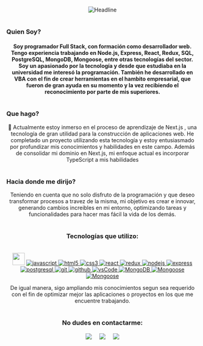 # 
<div align="center">
 <img align="center" src="https://readme-typing-svg.herokuapp.com?color=%3498DB&size=32&center=true&vCenter=true&width=600&height=50&lines=¡Hola,+soy+Yeison+Zea!+%F0%9F%91%8B;Full+Stack+Developer;Ingeniero+Industrial;Problem+Solver;Rapid+learning;Discipline;Curiosity+and+research" alt="Headline" />
 </div>

#

<h3>Quien Soy?</h3>
<h4 align="center">Soy programador Full Stack, con formación como desarrollador web. Tengo experiencia trabajando en Node.js, Express, React, Redux, SQL, PostgreSQL, MongoDB, Mongoose, entre otras tecnologías del sector. Soy un apasionado por la tecnología y desde que estudiaba en la universidad me interesó la programación. También he desarrollado en VBA con el fin de crear herramientas en el hambito empresarial, que fueron de gran ayuda en su momento y la vez recibiendo el reconocimiento por parte de mis superiores.</h4>

# 
<h3>Que hago?</h3>
<p align="center">
🔭 Actualmente estoy inmerso en el proceso de aprendizaje de Next.js , una tecnología de gran utilidad para la construcción de aplicaciones web. He completado un proyecto utilizando esta tecnología y estoy entusiasmado por profundizar mis conocimientos y habilidades en este campo. Además de consolidar mi dominio en Next.js, mi enfoque actual es incorporar TypeScript a mis habilidades
</p>

#

<h3>Hacia donde me dirijo?</h3>
<p align="center">
Teniendo en cuenta que no solo disfruto de la programación y que deseo transformar procesos a travez de la misma, mi objetivo es crear e innovar, generando cambios increibles en mi entorno, optimizando tareas y funcionalidades para hacer mas fácil la vida de los demás.
</p>

#
<h3 align="center">Tecnologías que utilizo:</h3>

 <div align="center">
 <Br><img src = "https://media2.giphy.com/media/QssGEmpkyEOhBCb7e1/giphy.gif?cid=ecf05e47a0n3gi1bfqntqmob8g9aid1oyj2wr3ds3mg700bl&rid=giphy.gif" width = 32px> 
 <a href="https://developer.mozilla.org/en-US/docs/Web/JavaScript" target="_blank"> 
    <img src="https://img.shields.io/badge/Javascript-F7DF1E.svg?style=for-the-badge&logo=javascript&logoColor=black"
      alt="javascript"/> 
  </a>
  <a href="https://www.w3.org/html/" target="_blank"> 
    <img src="https://img.shields.io/badge/html-E34F26.svg?style=for-the-badge&logo=html5&logoColor=white"
      alt="html5"/> 
  </a>
  <a href="https://www.w3schools.com/css/" target="_blank">
    <img src="https://img.shields.io/badge/css-1572B6.svg?style=for-the-badge&logo=css3&logoColor=white"
      alt="css3"/>
  </a>
  <a href="https://reactjs.org/" target="_blank"> 
    <img src="https://img.shields.io/badge/reactjs-61DAFB.svg?style=for-the-badge&logo=react&logoColor=black"
      alt="react"/> 
  </a>
  <a href="https://redux.org" target="_blank"> 
    <img src="https://img.shields.io/badge/-Redux-764ABC?style=for-the-badge&logo=redux&logoColor=FAFAFA"
      alt="redux"/> 
  </a>
  <a href="https://nodejs.org" target="_blank"> 
    <img src="https://img.shields.io/badge/node.js-339933.svg?style=for-the-badge&logo=nodedotjs&logoColor=white"
      alt="nodejs"/> 
  </a>
  <a href="https://expressjs.com" target="_blank">
    <img src="https://img.shields.io/badge/express-000000.svg?style=for-the-badge&logo=express&logoColor=white"
      alt="express" />
   </a>     
   <a href="https://www.postgresql.org" target="_blank"> 
    <img src="https://img.shields.io/badge/postgreSQL-4169E1.svg?style=for-the-badge&logo=postgresql&logoColor=white"
      alt="postgresql"/> 
  </a>
   <a href="https://git-scm.com/" target="_blank">
    <img src="https://img.shields.io/badge/git-F05032.svg?style=for-the-badge&logo=git&logoColor=white"
      alt="git"/>
  </a>
  <a href="https://github.com/ELanza-48" target="_blank">
    <img src="https://img.shields.io/badge/github-181717.svg?style=for-the-badge&logo=github&logoColor=white" alt="github" />
  </a>
  <a href="https://code.visualstudio.com/" target="_blank">
    <img src="https://img.shields.io/badge/vscode-007ACC.svg?style=for-the-badge&logo=visualstudiocode&logoColor=white" alt="vsCode"/> 
  </a>
  <a href="https://www.mongodb.com/es" target="_blank">
    <img src="https://img.shields.io/badge/mongodb-47A248?style=for-the-badge&logo=mongodb&logoColor=white" alt="MongoDB"/> 
  </a>
   <a href="https://mongoosejs.com/" target="_blank">
    <img src="https://img.shields.io/badge/mongoose%20-880000.svg?style=for-the-badge&logo=mongoose&logoColor=white" alt="Mongoose"/> 
  </a>
  <a href="https://sequelize.org/" target="_blank">
    <img src="https://img.shields.io/badge/sequelize-52B0E7.svg?style=for-the-badge&logo=sequelize&logoColor=white" alt="Mongoose"/> 
  </a>
  </div>

<p align="center">
De igual manera, sigo ampliando mis conocimientos segun sea requerido con el fin de optimizar mejor las aplicaciones o proyectos en los que me encuentre trabajando.
</p>

<!-- #
  <h3 align="center">Algunos de mis proyectos 👾</h3>
<Br> -->
<!-- [![ReadMe Card](https://github-readme-stats.vercel.app/api/pin/?username=fernandoiosono&repo=HENRYPF)](https://github.com/YZeaFons/WeDelopp)
[![ReadMe Card](https://github-readme-stats.vercel.app/api/pin/?username=LuisaFGO&repo=PI-Videogames-main)](https://github.com/YZeaFons/F1---Drivers) -->

#
<h3 align="center">No dudes en contactarme:</h3>

<p align="center">
<a href="https://www.linkedin.com/in/federico-ruiz-gei/" target="blank"><img align="center" src="https://img.shields.io/badge/Yeison Zea-0077B5?style=for-the-badge&logo=linkedin&logoColor=white" /></a> &nbsp;&nbsp;&nbsp;  <a href="mailto:federuiz@gmail.com" target="blank"><img align="center" src="https://img.shields.io/badge/yeisonyamidzea@gmail.com-D14836?style=for-the-badge&logo=gmail&logoColor=white" /></a>    &nbsp;&nbsp;&nbsp;       <a href="https://github.com/Freetzen" target="blank"><img align="center" src="https://img.shields.io/badge/YZeaFons-100000?style=for-the-badge&logo=github&logoColor=white" /></a>
</p>